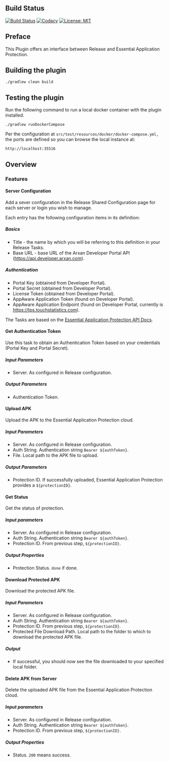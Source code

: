 ## Build Status

[![Build Status][xlr-arxan-plugin-travis-image]][xlr-arxan-plugin-travis-url]
[![Codacy](https://api.codacy.com/project/badge/Grade/71d5adb3b2634edc875bd8c73cc3f24b)](https://www.codacy.com?utm_source=github.com&amp;utm_medium=referral&amp;utm_content=xebialabs-community/xlr-arxan-plugin&amp;utm_campaign=Badge_Grade)
[![License: MIT][xlr-arxan-plugin-license-image]][xlr-arxan-plugin-license-url]

## Preface

This Plugin offers an interface between Release and Essential Application Protection.

## Building the plugin

`./gradlew clean build`

## Testing the plugin

Run the following command to run a local docker container with the plugin installed.  

`./gradlew runDockerCompose`

Per the configuration at `src/test/resources/docker/docker-compose.yml,` the ports are defined so you can browse the local instance at:

`http://localhost:35516` 

## Overview

### Features

#### Server Configuration

Add a sever configuration in the Release Shared Configuration page for each server or login you wish to manage.

Each entry has the following configuration items in its definition:

##### Basics
*   Title - the name by which you will be referring to this definition in your Release Tasks.
*   Base URL - base URL of the Arxan Developer Portal API (https://api.developer.arxan.com).

##### Authentication
*   Portal Key (obtained from Developer Portal).
*   Portal Secret (obtained from Developer Portal).
*   License Token (obtained from Developer Portal).
*   AppAware Application Token (found on Developer Portal).
*   AppAware Application Endpoint (found on Developer Portal, currently is https://tps.touchstatistics.com).

The Tasks are based on the [Essential Application Protection API Docs](https://developer.arxan.com/doc/content/protect-essential/index.htm#t=Protect_Using_the_API.htm).

#### Get Authentication Token
Use this task to obtain an Authentication Token based on your credentials (Portal Key and Portal Secret).

##### Input Parameters
- Server. As configured in Release configuration.

##### Output Parameters
* Authentication Token.

#### Upload APK
Upload the APK to the Essential Application Protection cloud.

##### Input Parameters
- Server. As configured in Release configuration.
- Auth String. Authentication string `Bearer ${authToken}`.
- File. Local path to the APK file to upload.

##### Output Parameters
- Protection ID. If successfully uploaded, Essential Application Protection provides a `${protectionID}`.

#### Get Status
Get the status of protection.

##### Input parameters
- Server. As configured in Release configuration.
- Auth String. Authentication string `Bearer ${authToken}`.
- Protection ID. From previous step, `${protectionID}`.

##### Output Properties
- Protection Status. `done` if done.

#### Download Protected APK
Download the protected APK file.

##### Input Parameters
- Server. As configured in Release configuration.
- Auth String. Authentication string `Bearer ${authToken}`.
- Protection ID. From previous step, `${protectionID}`.
- Protected File Download Path. Local path to the folder to which to download the protected APK file.

##### Output
- If successful, you should now see the file downloaded to your specified local folder.

#### Delete APK from Server

Delete the uploaded APK file from the Essential Application Protection cloud.

##### Input parameters
- Server. As configured in Release configuration.
- Auth String. Authentication string `Bearer ${authToken}`.
- Protection ID. From previous step, `${protectionID}`.

##### Output Properties
- Status. `200` means success.

[xlr-arxan-plugin-travis-image]: https://travis-ci.org/xebialabs-community/xlr-arxan-plugin.svg?branch=master
[xlr-arxan-plugin-travis-url]: https://travis-ci.org/xebialabs-community/xlr-arxan-plugin
[xlr-arxan-plugin-code-climate-image]: https://codeclimate.com/github/xebialabs-community/xlr-arxan-plugin/badges/gpa.svg
[xlr-arxan-plugin-code-climate-url]: https://codeclimate.com/github/xebialabs-community/xlr-arxan-plugin
[xlr-arxan-plugin-license-image]: https://img.shields.io/badge/License-MIT-yellow.svg
[xlr-arxan-plugin-license-url]: https://opensource.org/licenses/MIT
[xlr-arxan-plugin-downloads-image]: https://img.shields.io/github/downloads/xebialabs-community/xlr-arxan-plugin/total.svg
